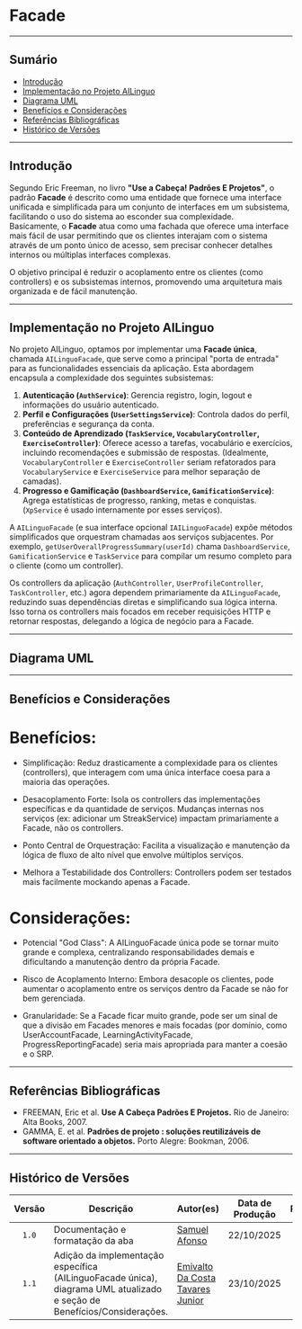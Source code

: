 # Facade

---
## Sumário
- [Introdução](#introdução)
- [Implementação no Projeto AILinguo](#implementação-no-projeto-ailinguo)
- [Diagrama UML](#diagrama-uml)
- [Benefícios e Considerações](#benefícios-e-considerações)
- [Referências Bibliográficas](#referencias-bibliográficas)
- [Histórico de Versões](#histórico-de-versões)

---

## Introdução

Segundo Eric Freeman, no livro __"Use a Cabeça! Padrões E Projetos"__, o padrão __Facade__ é descrito como uma entidade que fornece uma interface unificada e simplificada para um conjunto de interfaces em um subsistema, facilitando o uso do sistema ao esconder sua complexidade. <br>Basicamente, o __Facade__ atua como uma fachada que oferece uma interface mais fácil de usar permitindo que os clientes interajam com o sistema através de um ponto único de acesso, sem precisar conhecer detalhes internos ou múltiplas interfaces complexas.

O objetivo principal é reduzir o acoplamento entre os clientes (como controllers) e os subsistemas internos, promovendo uma arquitetura mais organizada e de fácil manutenção.

---

## Implementação no Projeto AILinguo

No projeto AILinguo, optamos por implementar uma **Facade única**, chamada `AILinguoFacade`, que serve como a principal "porta de entrada" para as funcionalidades essenciais da aplicação. Esta abordagem encapsula a complexidade dos seguintes subsistemas:

1.  **Autenticação (`AuthService`)**: Gerencia registro, login, logout e informações do usuário autenticado.
2.  **Perfil e Configurações (`UserSettingsService`)**: Controla dados do perfil, preferências e segurança da conta.
3.  **Conteúdo de Aprendizado (`TaskService`, `VocabularyController`, `ExerciseController`)**: Oferece acesso a tarefas, vocabulário e exercícios, incluindo recomendações e submissão de respostas. (Idealmente, `VocabularyController` e `ExerciseController` seriam refatorados para `VocabularyService` e `ExerciseService` para melhor separação de camadas).
4.  **Progresso e Gamificação (`DashboardService`, `GamificationService`)**: Agrega estatísticas de progresso, ranking, metas e conquistas. (`XpService` é usado internamente por esses serviços).

A `AILinguoFacade` (e sua interface opcional `IAILinguoFacade`) expõe métodos simplificados que orquestram chamadas aos serviços subjacentes. Por exemplo, `getUserOverallProgressSummary(userId)` chama `DashboardService`, `GamificationService` e `TaskService` para compilar um resumo completo para o cliente (como um controller).

Os controllers da aplicação (`AuthController`, `UserProfileController`, `TaskController`, etc.) agora dependem primariamente da `AILinguoFacade`, reduzindo suas dependências diretas e simplificando sua lógica interna. Isso torna os controllers mais focados em receber requisições HTTP e retornar respostas, delegando a lógica de negócio para a Facade.

---
## Diagrama UML


---

## Benefícios e Considerações

# Benefícios:

- Simplificação: Reduz drasticamente a complexidade para os clientes (controllers), que interagem com uma única interface coesa para a maioria das operações.

- Desacoplamento Forte: Isola os controllers das implementações específicas e da quantidade de serviços. Mudanças internas nos serviços (ex: adicionar um StreakService) impactam primariamente a Facade, não os controllers.

- Ponto Central de Orquestração: Facilita a visualização e manutenção da lógica de fluxo de alto nível que envolve múltiplos serviços.

- Melhora a Testabilidade dos Controllers: Controllers podem ser testados mais facilmente mockando apenas a Facade.

# Considerações:

- Potencial "God Class": A AILinguoFacade única pode se tornar muito grande e complexa, centralizando responsabilidades demais e dificultando a manutenção dentro da própria Facade.

- Risco de Acoplamento Interno: Embora desacople os clientes, pode aumentar o acoplamento entre os serviços dentro da Facade se não for bem gerenciada.

- Granularidade: Se a Facade ficar muito grande, pode ser um sinal de que a divisão em Facades menores e mais focadas (por domínio, como UserAccountFacade, LearningActivityFacade, ProgressReportingFacade) seria mais apropriada para manter a coesão e o SRP.

---



## Referências Bibliográficas

- FREEMAN, Eric et al. __Use A Cabeça Padrões E Projetos.__ Rio de Janeiro: Alta Books, 2007.
- GAMMA, E. et al. __Padrões de projeto : soluções reutilizáveis de software orientado a objetos.__ Porto Alegre: Bookman, 2006.

---

## Histórico de Versões

| Versão | Descrição | Autor(es) | Data de Produção | Revisor(es) | Data de Revisão | Incremento do Revisor |
| :----: | --------- | --------- | :--------------: | ----------- | :-------------: | :-------------------: |
| `1.0` | Documentação e formatação da aba | [Samuel Afonso](https://github.com/SamuelAfonso) | 22/10/2025 | | | |
| `1.1` | Adição da implementação específica (AILinguoFacade única), diagrama UML atualizado e seção de Benefícios/Considerações. |  [Emivalto Da Costa Tavares Junior](https://github.com/EmivaltoJrr) | 23/10/2025 | | | |




